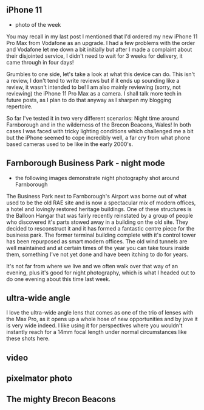 ## iPhone 11 

- photo of the week

You may recall in my last post I mentioned that I'd ordered my new iPhone 11 Pro Max from Vodafone as an upgrade. I had a few problems with the order and Vodafone let me down a bit initially but after I made a complaint about their disjointed service, I didn't need to wait for 3 weeks for delivery, it came through in four days!

Grumbles to one side, let's take a look at what this device can do. This isn't a review, I don't tend to write reviews but if it ends up sounding like a review, it wasn't intended to be! I am also mainly reviewing (sorry, not reviewing) the iPhone 11 Pro Max as a camera. I shall talk more tech in future posts, as I plan to do that anyway as I sharpen my blogging repertoire.

So far I've tested it in two very different scenarios: Night time around Farnborough and in the wilderness of the Brecon Beacons, Wales! In both cases I was faced with tricky lighting conditions which challenged me a bit but the iPhone seemed to cope incredibly well, a far cry from what phone based cameras used to be like in the early 2000's.

## Farnborough Business Park - night mode
- the following images demonstrate night photography shot around Farnborough

The Business Park next to Farnborough's Airport was borne out of what used to be the old RAE site and is now a spectacular mix of modern offices, a hotel and lovingly restored heritage buildings. One of these structures is the Balloon Hangar that was fairly recently reinstated by a group of people who discovered it's parts stowed away in a building on the old site. They decided to resconstruct it and it has formed a fantastic centre piece for the business park. The former terminal building complete with it's control tower has been repurposed as smart modern offices. The old wind tunnels are well maintained and at certain times of the year you can take tours inside them, something I've not yet done and have been itching to do for years.

It's not far from where we live and we often walk over that way of an evening, plus it's good for night photography, which is what I headed out to do one evening about this time last week.

## ultra-wide angle

I love the ultra-wide angle lens that comes as one of the trio of lenses with the Max Pro, as it opens up a whole hose of new opportunities and by jove it is very wide indeed. I like using it for perspectives where you wouldn't instantly reach for a 14mm focal length under normal circumstances like these shots here.


## video

## pixelmator photo
  
## The mighty Brecon Beacons


